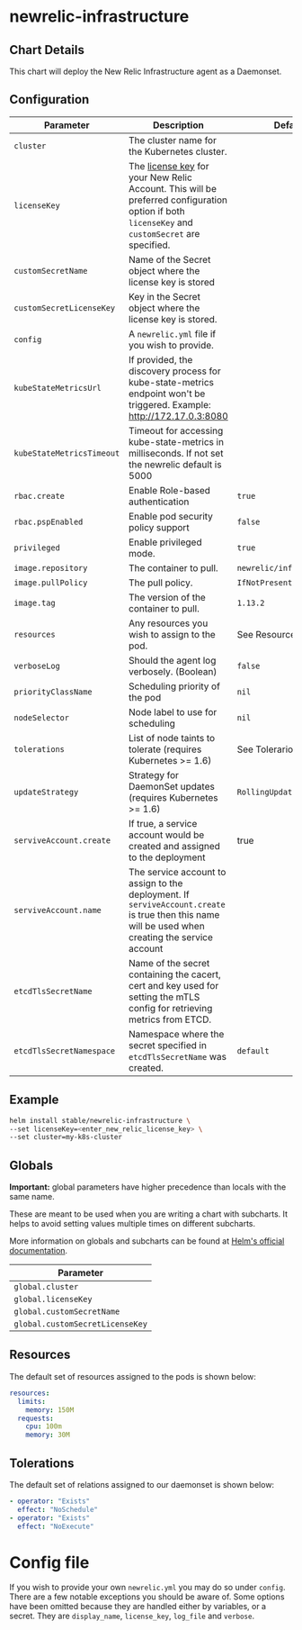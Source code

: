 # newrelic-infrastructure

## Chart Details

This chart will deploy the New Relic Infrastructure agent as a Daemonset.

## Configuration

| Parameter                       | Description                                                  | Default                    |
| ------------------------------- | ------------------------------------------------------------ | -------------------------- |
| `cluster`                       | The cluster name for the Kubernetes cluster.                 |                            |
| `licenseKey`                    | The [license key](https://docs.newrelic.com/docs/accounts/install-new-relic/account-setup/license-key) for your New Relic Account. This will be preferred configuration option if both `licenseKey` and `customSecret` are specified. | |
| `customSecretName`              | Name of the Secret object where the license key is stored    |                            |
| `customSecretLicenseKey`        | Key in the Secret object where the license key is stored.    |                            |
| `config`                        | A `newrelic.yml` file if you wish to provide.                |                            |
| `kubeStateMetricsUrl`           | If provided, the discovery process for kube-state-metrics endpoint won't be triggered. Example: http://172.17.0.3:8080 |
| `kubeStateMetricsTimeout`       | Timeout for accessing kube-state-metrics in milliseconds. If not set the newrelic default is 5000 | |
| `rbac.create`                   | Enable Role-based authentication                             | `true`                     |
| `rbac.pspEnabled`               | Enable pod security policy support                           | `false`                    |
| `privileged`                    | Enable privileged mode.                                      | `true`                     |
| `image.repository`              | The container to pull.                                       | `newrelic/infrastructure`  |
| `image.pullPolicy`              | The pull policy.                                             | `IfNotPresent`             |
| `image.tag`                     | The version of the container to pull.                        | `1.13.2`                   |
| `resources`                     | Any resources you wish to assign to the pod.                 | See Resources below        |
| `verboseLog`                    | Should the agent log verbosely. (Boolean)                    | `false`                    |
| `priorityClassName`             | Scheduling priority of the pod                               | `nil`                      |
| `nodeSelector`                  | Node label to use for scheduling                             | `nil`                      |
| `tolerations`                   | List of node taints to tolerate (requires Kubernetes >= 1.6) | See Tolerarions below      |
| `updateStrategy`                | Strategy for DaemonSet updates (requires Kubernetes >= 1.6)  | `RollingUpdate`            |
| `serviveAccount.create`         | If true, a service account would be created and assigned to the deployment | true |
| `serviveAccount.name`           | The service account to assign to the deployment. If `serviveAccount.create` is true then this name will be used when creating the service account | |
| `etcdTlsSecretName`             | Name of the secret containing the cacert, cert and key used for setting the mTLS config for retrieving metrics from ETCD. | |
| `etcdTlsSecretNamespace`        | Namespace where the secret specified in `etcdTlsSecretName` was created. | `default`  |

## Example

```sh
helm install stable/newrelic-infrastructure \
--set licenseKey=<enter_new_relic_license_key> \
--set cluster=my-k8s-cluster
```

## Globals

**Important:** global parameters have higher precedence than locals with the same name.

These are meant to be used when you are writing a chart with subcharts. It helps to avoid
setting values multiple times on different subcharts.

More information on globals and subcharts can be found at [Helm's official documentation](https://helm.sh/docs/topics/chart_template_guide/subcharts_and_globals/).

| Parameter                       |
| ------------------------------- |
| `global.cluster`                |
| `global.licenseKey`             |
| `global.customSecretName`       |
| `global.customSecretLicenseKey` |

## Resources

The default set of resources assigned to the pods is shown below:

```yaml
resources:
  limits:
    memory: 150M
  requests:
    cpu: 100m
    memory: 30M
```

## Tolerations

The default set of relations assigned to our daemonset is shown below:

```yaml
- operator: "Exists"
  effect: "NoSchedule"
- operator: "Exists"
  effect: "NoExecute"
```

# Config file

If you wish to provide your own `newrelic.yml` you may do so under `config`. There are a few notable exceptions you should be aware of. Some options have been omitted because they are handled either by variables, or a secret. They are `display_name`, `license_key`, `log_file` and `verbose`.
